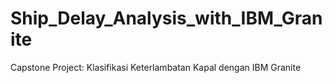 # Ship_Delay_Analysis_with_IBM_Granite
Capstone Project: Klasifikasi Keterlambatan Kapal dengan IBM Granite
